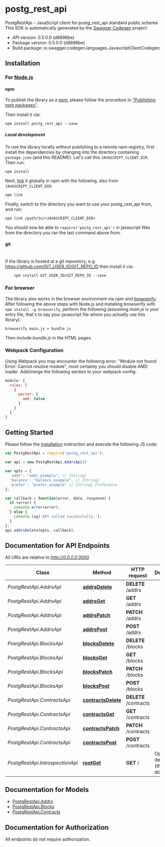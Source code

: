 # postg_rest_api

PostgRestApi - JavaScript client for postg_rest_api
standard public schema
This SDK is automatically generated by the [Swagger Codegen](https://github.com/swagger-api/swagger-codegen) project:

- API version: 0.5.0.0 (d8896be)
- Package version: 0.5.0.0 (d8896be)
- Build package: io.swagger.codegen.languages.JavascriptClientCodegen

## Installation

### For [Node.js](https://nodejs.org/)

#### npm

To publish the library as a [npm](https://www.npmjs.com/),
please follow the procedure in ["Publishing npm packages"](https://docs.npmjs.com/getting-started/publishing-npm-packages).

Then install it via:

```shell
npm install postg_rest_api --save
```

##### Local development

To use the library locally without publishing to a remote npm registry, first install the dependencies by changing 
into the directory containing `package.json` (and this README). Let's call this `JAVASCRIPT_CLIENT_DIR`. Then run:

```shell
npm install
```

Next, [link](https://docs.npmjs.com/cli/link) it globally in npm with the following, also from `JAVASCRIPT_CLIENT_DIR`:

```shell
npm link
```

Finally, switch to the directory you want to use your postg_rest_api from, and run:

```shell
npm link /path/to/<JAVASCRIPT_CLIENT_DIR>
```

You should now be able to `require('postg_rest_api')` in javascript files from the directory you ran the last 
command above from.

#### git
#
If the library is hosted at a git repository, e.g.
https://github.com/GIT_USER_ID/GIT_REPO_ID
then install it via:

```shell
    npm install GIT_USER_ID/GIT_REPO_ID --save
```

### For browser

The library also works in the browser environment via npm and [browserify](http://browserify.org/). After following
the above steps with Node.js and installing browserify with `npm install -g browserify`,
perform the following (assuming *main.js* is your entry file, that's to say your javascript file where you actually 
use this library):

```shell
browserify main.js > bundle.js
```

Then include *bundle.js* in the HTML pages.

### Webpack Configuration

Using Webpack you may encounter the following error: "Module not found: Error:
Cannot resolve module", most certainly you should disable AMD loader. Add/merge
the following section to your webpack config:

```javascript
module: {
  rules: [
    {
      parser: {
        amd: false
      }
    }
  ]
}
```

## Getting Started

Please follow the [installation](#installation) instruction and execute the following JS code:

```javascript
var PostgRestApi = require('postg_rest_api');

var api = new PostgRestApi.AddrsApi()

var opts = { 
  'addr': "addr_example", // {String} 
  'balance': "balance_example", // {String} 
  'prefer': "prefer_example" // {String} Preference
};

var callback = function(error, data, response) {
  if (error) {
    console.error(error);
  } else {
    console.log('API called successfully.');
  }
};
api.addrsDelete(opts, callback);

```

## Documentation for API Endpoints

All URIs are relative to *http://0.0.0.0:3000*

Class | Method | HTTP request | Description
------------ | ------------- | ------------- | -------------
*PostgRestApi.AddrsApi* | [**addrsDelete**](docs/AddrsApi.md#addrsDelete) | **DELETE** /addrs | 
*PostgRestApi.AddrsApi* | [**addrsGet**](docs/AddrsApi.md#addrsGet) | **GET** /addrs | 
*PostgRestApi.AddrsApi* | [**addrsPatch**](docs/AddrsApi.md#addrsPatch) | **PATCH** /addrs | 
*PostgRestApi.AddrsApi* | [**addrsPost**](docs/AddrsApi.md#addrsPost) | **POST** /addrs | 
*PostgRestApi.BlocksApi* | [**blocksDelete**](docs/BlocksApi.md#blocksDelete) | **DELETE** /blocks | 
*PostgRestApi.BlocksApi* | [**blocksGet**](docs/BlocksApi.md#blocksGet) | **GET** /blocks | 
*PostgRestApi.BlocksApi* | [**blocksPatch**](docs/BlocksApi.md#blocksPatch) | **PATCH** /blocks | 
*PostgRestApi.BlocksApi* | [**blocksPost**](docs/BlocksApi.md#blocksPost) | **POST** /blocks | 
*PostgRestApi.ContractsApi* | [**contractsDelete**](docs/ContractsApi.md#contractsDelete) | **DELETE** /contracts | 
*PostgRestApi.ContractsApi* | [**contractsGet**](docs/ContractsApi.md#contractsGet) | **GET** /contracts | 
*PostgRestApi.ContractsApi* | [**contractsPatch**](docs/ContractsApi.md#contractsPatch) | **PATCH** /contracts | 
*PostgRestApi.ContractsApi* | [**contractsPost**](docs/ContractsApi.md#contractsPost) | **POST** /contracts | 
*PostgRestApi.IntrospectionApi* | [**rootGet**](docs/IntrospectionApi.md#rootGet) | **GET** / | OpenAPI description (this document)


## Documentation for Models

 - [PostgRestApi.Addrs](docs/Addrs.md)
 - [PostgRestApi.Blocks](docs/Blocks.md)
 - [PostgRestApi.Contracts](docs/Contracts.md)


## Documentation for Authorization

 All endpoints do not require authorization.

